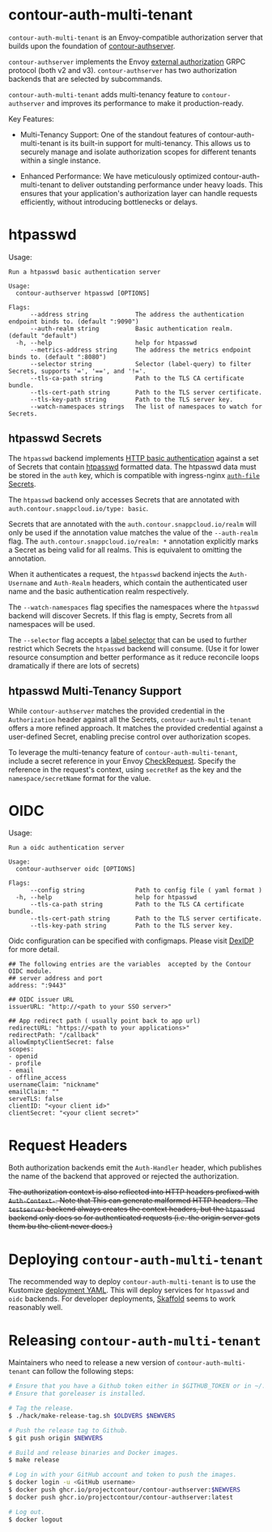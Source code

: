 # contour-auth-multi-tenant

`contour-auth-multi-tenant` is an Envoy-compatible authorization server that builds upon the foundation of [contour-authserver](https://github.com/projectcontour/contour-authserver).

`contour-authserver` implements the Envoy [external authorization][4]
GRPC protocol (both v2 and v3). `contour-authserver` has two authorization
backends that are selected by subcommands.

`contour-auth-multi-tenant` adds multi-tenancy feature to `contour-authserver` and improves its performance to make it production-ready.

Key Features:
- Multi-Tenancy Support: One of the standout features of contour-auth-multi-tenant is its built-in support for multi-tenancy. This allows us to securely manage and isolate authorization scopes for different tenants within a single instance.

- Enhanced Performance: We have meticulously optimized contour-auth-multi-tenant to deliver outstanding performance under heavy loads. This ensures that your application's authorization layer can handle requests efficiently, without introducing bottlenecks or delays.

# htpasswd

Usage:

```
Run a htpasswd basic authentication server

Usage:
  contour-authserver htpasswd [OPTIONS]

Flags:
      --address string             The address the authentication endpoint binds to. (default ":9090")
      --auth-realm string          Basic authentication realm. (default "default")
  -h, --help                       help for htpasswd
      --metrics-address string     The address the metrics endpoint binds to. (default ":8080")
      --selector string            Selector (label-query) to filter Secrets, supports '=', '==', and '!='.
      --tls-ca-path string         Path to the TLS CA certificate bundle.
      --tls-cert-path string       Path to the TLS server certificate.
      --tls-key-path string        Path to the TLS server key.
      --watch-namespaces strings   The list of namespaces to watch for Secrets.
```

## htpasswd Secrets

The `htpasswd` backend implements [HTTP basic authentication][3]
against a set of Secrets that contain [htpasswd][1] formatted data.
The htpasswd data must be stored in the `auth` key, which is compatible
with ingress-nginx [`auth-file` Secrets][2].

The `htpasswd` backend only accesses Secrets that are
annotated with `auth.contour.snappcloud.io/type: basic`.

Secrets that are annotated with the `auth.contour.snappcloud.io/realm`
will only be used if the annotation value matches the value of the
`--auth-realm` flag.
The `auth.contour.snappcloud.io/realm: *` annotation explicitly marks
a Secret as being valid for all realms.
This is equivalent to omitting the annotation.

When it authenticates a request, the `htpasswd` backend injects the
`Auth-Username` and  `Auth-Realm` headers, which contain the
authenticated user name and the basic authentication realm respectively.

The `--watch-namespaces` flag specifies the namespaces where the
`htpasswd` backend will discover Secrets.
If this flag is empty, Secrets from all namespaces will be used.

The `--selector` flag accepts a [label selector][5] that can be
used to further restrict which Secrets the `htpasswd` backend will consume. (Use it for lower resource consumption and better performance as it reduce reconcile loops dramatically if there are lots of secrets)

## htpasswd Multi-Tenancy Support

While `contour-authserver` matches the provided credential in the `Authorization` header against all the Secrets, `contour-auth-multi-tenant` offers a more refined approach. It matches the provided credential against a user-defined Secret, enabling precise control over authorization scopes.

To leverage the multi-tenancy feature of `contour-auth-multi-tenant`, include a secret reference in your Envoy [CheckRequest](https://www.envoyproxy.io/docs/envoy/latest/api-v3/service/auth/v3/external_auth.proto#service-auth-v3-checkrequest). Specify the reference in the request's context, using `secretRef` as the key and the `namespace/secretName` format for the value.

# OIDC

Usage:

```
Run a oidc authentication server

Usage:
  contour-authserver oidc [OPTIONS]

Flags:
      --config string              Path to config file ( yaml format )
  -h, --help                       help for htpasswd
      --tls-ca-path string         Path to the TLS CA certificate bundle.
      --tls-cert-path string       Path to the TLS server certificate.
      --tls-key-path string        Path to the TLS server key.

```
Oidc configuration can be specified with configmaps. 
Please visit [DexIDP](https://github.com/dexidp/dex) for more detail.

```
## The following entries are the variables  accepted by the Contour OIDC module.
## server address and port 
address: ":9443"

## OIDC issuer URL 
issuerURL: "http://<path to your SSO server>"

## App redirect path ( usually point back to app url)
redirectURL: "https://<path to your applications>"
redirectPath: "/callback"
allowEmptyClientSecret: false
scopes:
- openid
- profile
- email
- offline_access
usernameClaim: "nickname"
emailClaim: ""
serveTLS: false
clientID: "<your client id>"
clientSecret: "<your client secret>"
```


# Request Headers

Both authorization backends emit the `Auth-Handler` header, which
publishes the name of the backend that approved or rejected the
authorization.

<del>The authorization context is also reflected into HTTP headers
prefixed with `Auth-Context-`. Note that This can generate malformed
HTTP headers. The `testserver` backend always creates the context
headers, but the `htpasswd` backend only does so for authenticated
requests (i.e. the origin server gets them bu the client never
does.)</del>

# Deploying `contour-auth-multi-tenant`

The recommended way to deploy `contour-auth-multi-tenant` is to use the Kustomize
[deployment YAML](./config/default). This will deploy services for `htpasswd` and `oidc` backends. For developer deployments,
[Skaffold](https://skaffold.dev/) seems to work reasonably well.

# Releasing `contour-auth-multi-tenant`

Maintainers who need to release a new version of `contour-auth-multi-tenant`
can follow the following steps:

```bash
# Ensure that you have a Github token either in $GITHUB_TOKEN or in ~/.config/goreleaser/github_token.
# Ensure that goreleaser is installed.

# Tag the release.
$ ./hack/make-release-tag.sh $OLDVERS $NEWVERS

# Push the release tag to Github.
$ git push origin $NEWVERS

# Build and release binaries and Docker images.
$ make release

# Log in with your GitHub account and token to push the images.
$ docker login -u <GitHub username>
$ docker push ghcr.io/projectcontour/contour-authserver:$NEWVERS
$ docker push ghcr.io/projectcontour/contour-authserver:latest

# Log out.
$ docker logout
```

[1]: https://httpd.apache.org/docs/current/programs/htpasswd.html
[2]: https://kubernetes.github.io/ingress-nginx/user-guide/nginx-configuration/annotations/#authentication
[3]: https://tools.ietf.org/html/rfc7617
[4]: https://www.envoyproxy.io/docs/envoy/latest/intro/arch_overview/security/ext_authz_filter
[5]: https://kubernetes.io/docs/concepts/overview/working-with-objects/labels/#label-selectors
